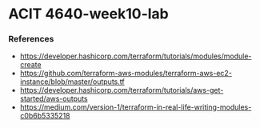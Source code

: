 # ACIT 4640-week10-lab

### References
- https://developer.hashicorp.com/terraform/tutorials/modules/module-create
- https://github.com/terraform-aws-modules/terraform-aws-ec2-instance/blob/master/outputs.tf
- https://developer.hashicorp.com/terraform/tutorials/aws-get-started/aws-outputs
- https://medium.com/version-1/terraform-in-real-life-writing-modules-c0b6b5335218

